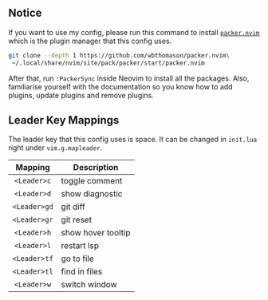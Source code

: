 ## Notice
If you want to use my config, please run this command to install [`packer.nvim`](https://github.com/wbthomason/packer.nvim) which is the plugin manager that this config uses.
```bash
git clone --depth 1 https://github.com/wbthomason/packer.nvim\
 ~/.local/share/nvim/site/pack/packer/start/packer.nvim
```

After that, run `:PackerSync` inside Neovim to install all the packages.
Also, familiarise yourself with the documentation so you know how to add plugins, update plugins and remove plugins.

## Leader Key Mappings
The leader key that this config uses is space. It can be changed in `init.lua` right under `vim.g.mapleader`.

| Mapping      | Description        |
| :-:          | -                  |
| `<Leader>c`  | toggle comment     |
| `<Leader>d`  | show diagnostic    |
| `<Leader>gd` | git diff           |
| `<Leader>gr` | git reset          |
| `<Leader>h`  | show hover tooltip |
| `<Leader>l`  | restart lsp        |
| `<Leader>tf` | go to file         |
| `<Leader>tl` | find in files      |
| `<Leader>w`  | switch window      |

